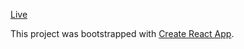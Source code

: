[Live](https://quiet-garden-14457.herokuapp.com/)  

This project was bootstrapped with [Create React App](https://github.com/facebookincubator/create-react-app).
